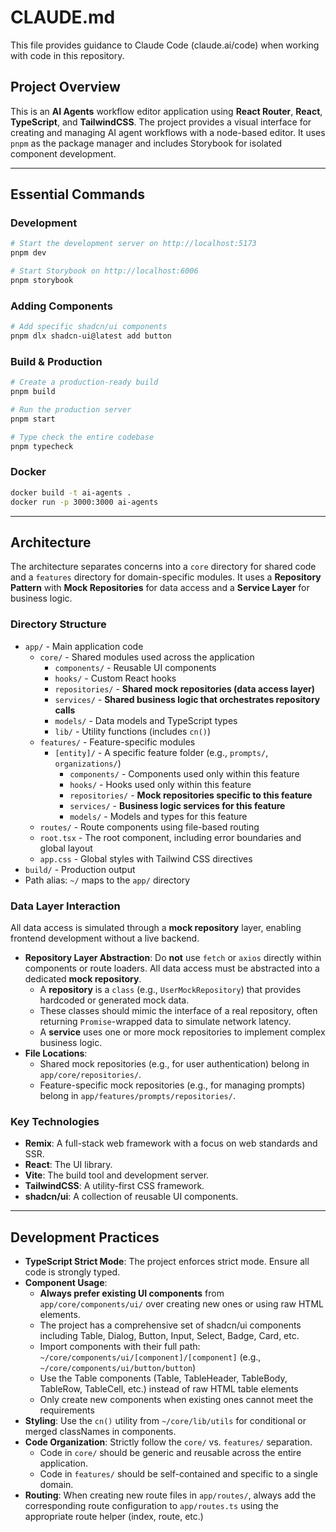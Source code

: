 # CLAUDE.md

This file provides guidance to Claude Code (claude.ai/code) when working with code in this repository.

## Project Overview

This is an **AI Agents** workflow editor application using **React Router**, **React**, **TypeScript**, and **TailwindCSS**. The project provides a visual interface for creating and managing AI agent workflows with a node-based editor. It uses `pnpm` as the package manager and includes Storybook for isolated component development.

-----

## Essential Commands

### Development

```bash
# Start the development server on http://localhost:5173
pnpm dev

# Start Storybook on http://localhost:6006
pnpm storybook
```

### Adding Components

```bash
# Add specific shadcn/ui components
pnpm dlx shadcn-ui@latest add button
```

### Build & Production

```bash
# Create a production-ready build
pnpm build

# Run the production server
pnpm start

# Type check the entire codebase
pnpm typecheck
```

### Docker

```bash
docker build -t ai-agents .
docker run -p 3000:3000 ai-agents
```

-----

## Architecture

The architecture separates concerns into a `core` directory for shared code and a `features` directory for domain-specific modules. It uses a **Repository Pattern** with **Mock Repositories** for data access and a **Service Layer** for business logic.

### Directory Structure

  - `app/` - Main application code
      - `core/` - Shared modules used across the application
          - `components/` - Reusable UI components
          - `hooks/` - Custom React hooks
          - `repositories/` - **Shared mock repositories (data access layer)**
          - `services/` - **Shared business logic that orchestrates repository calls**
          - `models/` - Data models and TypeScript types
          - `lib/` - Utility functions (includes `cn()`)
      - `features/` - Feature-specific modules
          - `[entity]/` - A specific feature folder (e.g., `prompts/`, `organizations/`)
              - `components/` - Components used only within this feature
              - `hooks/` - Hooks used only within this feature
              - `repositories/` - **Mock repositories specific to this feature**
              - `services/` - **Business logic services for this feature**
              - `models/` - Models and types for this feature
      - `routes/` - Route components using file-based routing
      - `root.tsx` - The root component, including error boundaries and global layout
      - `app.css` - Global styles with Tailwind CSS directives
  - `build/` - Production output
  - Path alias: `~/` maps to the `app/` directory

### Data Layer Interaction

All data access is simulated through a **mock repository** layer, enabling frontend development without a live backend.

  - **Repository Layer Abstraction**: Do **not** use `fetch` or `axios` directly within components or route loaders. All data access must be abstracted into a dedicated **mock repository**.
      - A **repository** is a `class` (e.g., `UserMockRepository`) that provides hardcoded or generated mock data.
      - These classes should mimic the interface of a real repository, often returning `Promise`-wrapped data to simulate network latency.
      - A **service** uses one or more mock repositories to implement complex business logic.
  - **File Locations**:
      - Shared mock repositories (e.g., for user authentication) belong in `app/core/repositories/`.
      - Feature-specific mock repositories (e.g., for managing prompts) belong in `app/features/prompts/repositories/`.

### Key Technologies

  - **Remix**: A full-stack web framework with a focus on web standards and SSR.
  - **React**: The UI library.
  - **Vite**: The build tool and development server.
  - **TailwindCSS**: A utility-first CSS framework.
  - **shadcn/ui**: A collection of reusable UI components.

-----

## Development Practices

  - **TypeScript Strict Mode**: The project enforces strict mode. Ensure all code is strongly typed.
  - **Component Usage**: 
      - **Always prefer existing UI components** from `app/core/components/ui/` over creating new ones or using raw HTML elements.
      - The project has a comprehensive set of shadcn/ui components including Table, Dialog, Button, Input, Select, Badge, Card, etc.
      - Import components with their full path: `~/core/components/ui/[component]/[component]` (e.g., `~/core/components/ui/button/button`)
      - Use the Table components (Table, TableHeader, TableBody, TableRow, TableCell, etc.) instead of raw HTML table elements
      - Only create new components when existing ones cannot meet the requirements
  - **Styling**: Use the `cn()` utility from `~/core/lib/utils` for conditional or merged classNames in components.
  - **Code Organization**: Strictly follow the `core/` vs. `features/` separation.
      - Code in `core/` should be generic and reusable across the entire application.
      - Code in `features/` should be self-contained and specific to a single domain.
  - **Routing**: When creating new route files in `app/routes/`, always add the corresponding route configuration to `app/routes.ts` using the appropriate route helper (index, route, etc.)

